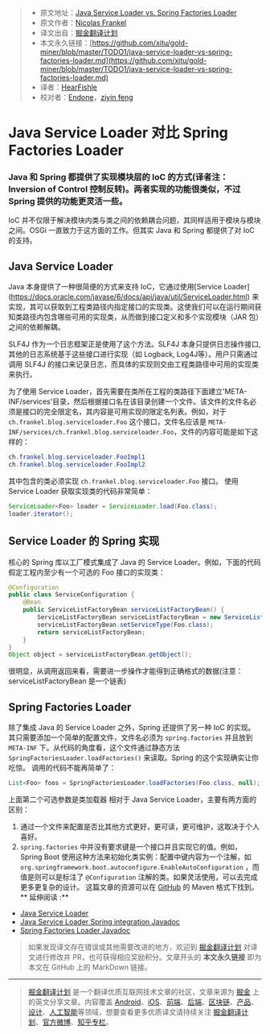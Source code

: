 > * 原文地址：[Java Service Loader vs. Spring Factories Loader](https://dzone.com/articles/java-service-loader-vs-spring-factories-loader)
> * 原文作者：[Nicolas Frankel](https://dzone.com/users/293758/nfrankel.html)
> * 译文出自：[掘金翻译计划](https://github.com/xitu/gold-miner)
> * 本文永久链接：[https://github.com/xitu/gold-miner/blob/master/TODO1/java-service-loader-vs-spring-factories-loader.md](https://github.com/xitu/gold-miner/blob/master/TODO1/java-service-loader-vs-spring-factories-loader.md)
> * 译者：[HearFishle](https://github.com/HearFishle)
> * 校对者：[Endone](https://github.com/Endone)，[ziyin feng](https://github.com/Fengziyin1234)


# Java Service Loader 对比 Spring Factories Loader
### Java 和 Spring 都提供了实现模块层的 IoC 的方式(译者注：Inversion of Control 控制反转)。两者实现的功能很类似，不过 Spring 提供的功能更灵活一些。
IoC 并不仅限于解决模块内类与类之间的依赖耦合问题，其同样适用于模块与模块之间。OSGi 一直致力于这方面的工作。但其实 Java 和 Spring 都提供了对 IoC 的支持。

## Java Service Loader
Java 本身提供了一种很简便的方式来支持 IoC，它通过使用[Service Loader] (https://docs.oracle.com/javase/6/docs/api/java/util/ServiceLoader.html) 来实现，其可以获取到工程类路径内指定接口的实现类。这使我们可以在运行期间获知类路径内包含哪些可用的实现类，从而做到接口定义和多个实现模块（JAR 包）之间的依赖解耦。

SLF4J 作为一个日志框架正是使用了这个方法。SLF4J 本身只提供日志操作接口,其他的日志系统基于这些接口进行实现（如 Logback, Log4J等）。用户只需通过调用 SLF4J 的接口来记录日志，而具体的实现则交由工程类路径中可用的实现类来执行。

为了使用 Service Loader，首先需要在类所在工程的类路径下面建立'META-INF/services'目录，然后根据接口名在该目录创建一个文件。该文件的文件名必须是接口的完全限定名，其内容是可用实现的限定名列表。例如，对于 `ch.frankel.blog.serviceloader.Foo` 这个接口，文件名应该是 `META-INF/services/ch.frankel.blog.serviceloader.Foo`，文件的内容可能是如下这样的：

``` java
ch.frankel.blog.serviceloader.FooImpl1
ch.frankel.blog.serviceloader.FooImpl2
```

其中包含的类必须实现 `ch.frankel.blog.serviceloader.Foo` 接口。
使用 Service Loader 获取实现类的代码非常简单：
``` java
ServiceLoader<Foo> loader = ServiceLoader.load(Foo.class);
loader.iterator();
```

## Service Loader 的 Spring 实现
核心的 Spring 库以工厂模式集成了 Java 的 Service Loader。例如，下面的代码假定工程内至少有一个可选的 Foo 接口的实现类：
``` java
@Configuration
public class ServiceConfiguration {
    @Bean
    public ServiceListFactoryBean serviceListFactoryBean() {
        ServiceListFactoryBean serviceListFactoryBean = new ServiceListFactoryBean();
        serviceListFactoryBean.setServiceType(Foo.class);
        return serviceListFactoryBean;
    }
}
Object object = serviceListFactoryBean.getObject();
```

很明显，从调用返回来看，需要进一步操作才能得到正确格式的数据(注意：serviceListFactoryBean 是一个链表)

## Spring Factories Loader
除了集成 Java 的 Service Loader 之外，Spring 还提供了另一种 IoC 的实现。其只需要添加一个简单的配置文件，文件名必须为 `spring.factories` 并且放到  `META-INF` 下。从代码的角度看，这个文件通过静态方法 `SpringFactoriesLoader.loadFactories()` 来读取。Spring 的这个实现确实让你吃惊。
调用的代码不能再简单了：
``` java
List<Foo> foos = SpringFactoriesLoader.loadFactories(Foo.class, null);
```

上面第二个可选参数是类加载器
相对于 Java Service Loader，主要有两方面的区别：
1. 通过一个文件来配置是否比其他方式更好，更可读，更可维护，这取决于个人喜好。
2. `spring.factories` 中并没有要求键是一个接口并且实现它的值。例如，Spring Boot 使用这种方法来初始化类实例：配置中键内容为一个注解，如 ` org.springframework.boot.autoconfigure.EnableAutoConfiguration` ，而值是则可以是标注了 `@Configuration` 注解的类。如果灵活使用，可以去完成更多更复杂的设计。
这篇文章的资源可以在 [GitHub](https://github.com/nfrankel/serviceloader) 的 Maven 格式下找到。
** 延伸阅读 :**
*   [Java Service Loader](https://docs.oracle.com/javase/tutorial/ext/basics/spi.html)
*   [Java Service Loader Spring integration Javadoc](http://docs.spring.io/spring/docs/current/javadoc-api/org/springframework/beans/factory/serviceloader/package-summary.html)
*   [Spring Factories Loader Javadoc](http://docs.spring.io/spring-framework/docs/current/javadoc-api/org/springframework/core/io/support/SpringFactoriesLoader.html)

> 如果发现译文存在错误或其他需要改进的地方，欢迎到 [掘金翻译计划](https://github.com/xitu/gold-miner) 对译文进行修改并 PR，也可获得相应奖励积分。文章开头的 **本文永久链接** 即为本文在 GitHub 上的 MarkDown 链接。

---

> [掘金翻译计划](https://github.com/xitu/gold-miner) 是一个翻译优质互联网技术文章的社区，文章来源为 [掘金](https://juejin.im) 上的英文分享文章。内容覆盖 [Android](https://github.com/xitu/gold-miner#android)、[iOS](https://github.com/xitu/gold-miner#ios)、[前端](https://github.com/xitu/gold-miner#前端)、[后端](https://github.com/xitu/gold-miner#后端)、[区块链](https://github.com/xitu/gold-miner#区块链)、[产品](https://github.com/xitu/gold-miner#产品)、[设计](https://github.com/xitu/gold-miner#设计)、[人工智能](https://github.com/xitu/gold-miner#人工智能)等领域，想要查看更多优质译文请持续关注 [掘金翻译计划](https://github.com/xitu/gold-miner)、[官方微博](http://weibo.com/juejinfanyi)、[知乎专栏](https://zhuanlan.zhihu.com/juejinfanyi)。
